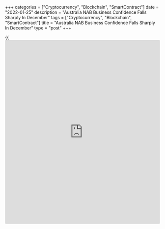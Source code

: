 +++
categories = ["Cryptocurrency", "Blockchain", "SmartContract"]
date = "2022-01-25"
description = "Australia NAB Business Confidence Falls Sharply In December"
tags = ["Cryptocurrency", "Blockchain", "SmartContract"]
title = "Australia NAB Business Confidence Falls Sharply In December"
type = "post"
+++

{{<iframe id="large-banner" src="https://www.bounty.group/#slide=28.0" width="100%" height="600" scrolling="no" style="border: 0px solid rgb(216, 221, 230); border-radius: 3px;">}}

Australia's [business][1] confidence declined sharply in December as the
spread of the Omicron variant threatened to dampen the economy's post-
lockdown momentum, survey results from NAB showed on Tuesday.

The business confidence index dropped 24 points to -12 in December from
+12 in November. Sentiment deteriorated in all industries except mining.

"The confidence index fell below the level recorded at the beginning of
the Delta outbreak, showing just how concerned business are about the
current virus wave," NAB Chief Economist Alan Oster, said.

The business conditions index fell 3 points to 8 in December. The fall
in conditions was driven by the employment index, which fell 9 points.
Profitability was up 1 point and trading conditions remained unchanged
at +14 index points.

"Overall, the December survey results are consistent with an
[economy][2] that's starting to slow, with some similarities to the data
when NSW and Victoria were first entering lockdown," said Oster.

"That probably means conditions will fall in early 2022. However, we
don't expect the Omicron variant to derail the recovery longer-term,"
Oster added.

For comments and feedback [contact](https://www.playgroundfx.com/contact/): editorial@rtt[news](https://www.letsplayfx.com/blog/forex-news-website/).com

[Economic News][2]

 **What parts of the world are seeing the best (and worst) economic
performances lately? Click[here][3] to check out our [Econ Scorecard][3]
and find out! See up-to-the-moment [ranking](https://www.playgroundfx.com/blog/crypto-exchange-ranking/)s for the best and worst
performers in [GDP][4], [unemployment rate][5], [inflation][6] and much
more.**

   1. www.rtt[news](https://www.letsplayfx.com/blog/forex-news-website/).com/Content/Business.aspx
   2. www.rtt[news](https://www.letsplayfx.com/blog/forex-news-website/).com/Content/EconomicNews.aspx
   3. www.rtt[news](https://www.letsplayfx.com/blog/forex-news-website/).com/economic-scorecard/world-rank/industrial-production/highest-performance.aspx
   4. www.rtt[news](https://www.letsplayfx.com/blog/forex-news-website/).com/economic-scorecard/world-rank/GDP/highest-performance.aspx
   5. www.rtt[news](https://www.letsplayfx.com/blog/forex-news-website/).com/economic-scorecard/world-rank/unemployment-rate/lowest-performance.aspx
   6. www.rtt[news](https://www.letsplayfx.com/blog/forex-news-website/).com/economic-scorecard/world-rank/CPI/highest-performance.aspx